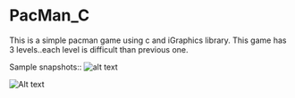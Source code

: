 # PacMan_C
This is a simple pacman game using c and iGraphics library.
This game has 3 levels..each level is difficult than previous one.

Sample snapshots::
![alt text](https://github.com/[MdMostakim103]/[PacMan_C]/blob/[branch]/image1.jpg?raw=true)

![Alt text](relative%20path/to/image1.jpg?raw=true "Starting Page")

